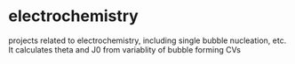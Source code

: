 # electrochemistry
projects related to electrochemistry, including single bubble nucleation, etc.
It calculates theta and J0 from variablity of bubble forming CVs
